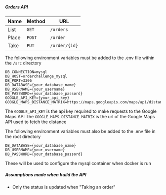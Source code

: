##### Orders API

| Name   | Method      | URL                    
| ---    | ---         | ---                    
| List   | `GET`       | `/orders`              
| Place  | `POST`      | `/order`             
| Take   | `PUT`       | `/order/{id}`        

The following environment variables must be added to the .env file within the `/src` directory 

```
DB_CONNECTION=mysql
DB_HOST=orderchallenge_mysql
DB_PORT=3306
DB_DATABASE={your_database_name}
DB_USERNAME={your_username}
DB_PASSWORD={your_database_passord}
GOOGLE_API_KEY={your_api_key}
GOOGLE_MAPS_DISTANCE_MATRIX=https://maps.googleapis.com/maps/api/distancematrix/json
```

The `GOOGLE_API_KEY` is the api key required to make requests to the Google Maps API
The `GOOGLE_MAPS_DISTANCE_MATRIX` is the url of the Google Maps API used to fetch the distance

The following environment variables must also  be added to the .env file in the root directory
```
DB_DATABASE={your_database_name}
DB_USERNAME={your_username}
DB_PASSWORD={your_database_passord}
```

These will be used to configure the mysql container when docker is run

##### Assumptions made when build the API

- Only the status is updated when "Taking an order"